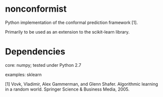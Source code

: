 # nonconformist

Python implementation of the conformal prediction framework [1].

Primarily to be used as an extension to the scikit-learn library.

# Dependencies

core: numpy; tested under Python 2.7

examples: sklearn

[1] Vovk, Vladimir, Alex Gammerman, and Glenn Shafer. Algorithmic learning in a random world. Springer Science & Business Media, 2005.